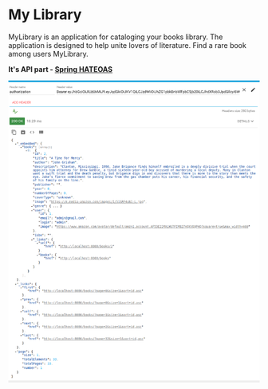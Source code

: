 My Library
===================

MyLibrary is an application for cataloging your books library.
The application is designed to help unite lovers of literature.
Find a rare book among users MyLibrary.

**It's API part - [Spring HATEOAS](https://spring.io/projects/spring-hateoas)**

![picture](data/screenshot-16.png)